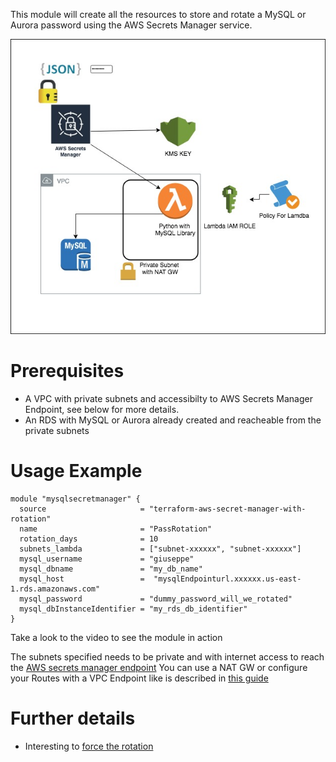 This module will create all the resources to store and rotate a MySQL or Aurora password using the AWS Secrets Manager service.

![schema](schema.jpg)

# Prerequisites
* A VPC with private subnets and accessibilty to AWS Secrets Manager Endpoint, see below for more details.
* An RDS with MySQL or Aurora already created and reacheable from the private subnets

# Usage Example
```
module "mysqlsecretmanager" {
  source                     = "terraform-aws-secret-manager-with-rotation"
  name                       = "PassRotation"
  rotation_days              = 10
  subnets_lambda             = ["subnet-xxxxxx", "subnet-xxxxxx"]
  mysql_username             = "giuseppe"
  mysql_dbname               = "my_db_name"
  mysql_host                 =  "mysqlEndpointurl.xxxxxx.us-east-1.rds.amazonaws.com"
  mysql_password             = "dummy_password_will_we_rotated"
  mysql_dbInstanceIdentifier = "my_rds_db_identifier"
}

```

Take a look to the video to see the module in action

The subnets specified needs to be private and with internet access to reach the [AWS secrets manager endpoint](https://docs.aws.amazon.com/general/latest/gr/rande.html#asm_region)
You can use a NAT GW or configure your Routes with a VPC Endpoint like is described in [this guide](https://aws.amazon.com/blogs/security/how-to-connect-to-aws-secrets-manager-service-within-a-virtual-private-cloud/)

# Further details
* Interesting to [force the rotation](https://forums.aws.amazon.com/thread.jspa?threadID=280093&tstart=0)
